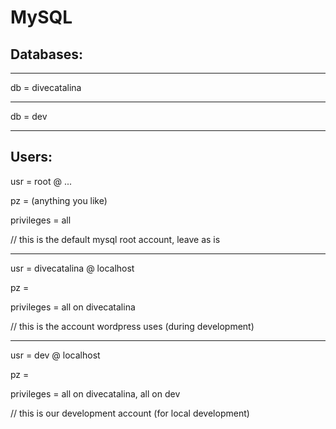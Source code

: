 MySQL
===
Databases:
---

---

db = divecatalina

---

db = dev

---

Users:
---

usr = root @ ...

pz = (anything you like)

privileges = all

// this is the default mysql root account, leave as is

---

usr = divecatalina @ localhost

pz = 

privileges = all on divecatalina

// this is the account wordpress uses (during development)

---

usr = dev @ localhost

pz = 

privileges = all on divecatalina, all on dev

// this is our development account (for local development)
